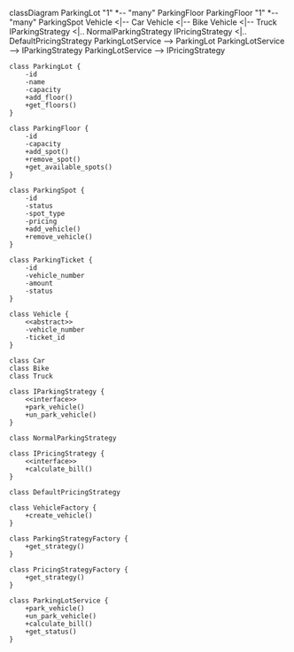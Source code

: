 
classDiagram
    ParkingLot "1" *-- "many" ParkingFloor
    ParkingFloor "1" *-- "many" ParkingSpot
    Vehicle <|-- Car
    Vehicle <|-- Bike
    Vehicle <|-- Truck
    IParkingStrategy <|.. NormalParkingStrategy
    IPricingStrategy <|.. DefaultPricingStrategy
    ParkingLotService --> ParkingLot
    ParkingLotService --> IParkingStrategy
    ParkingLotService --> IPricingStrategy
    
    class ParkingLot {
        -id
        -name
        -capacity
        +add_floor()
        +get_floors()
    }
    
    class ParkingFloor {
        -id
        -capacity
        +add_spot()
        +remove_spot()
        +get_available_spots()
    }
    
    class ParkingSpot {
        -id
        -status
        -spot_type
        -pricing
        +add_vehicle()
        +remove_vehicle()
    }
    
    class ParkingTicket {
        -id
        -vehicle_number
        -amount
        -status
    }
    
    class Vehicle {
        <<abstract>>
        -vehicle_number
        -ticket_id
    }
    
    class Car
    class Bike
    class Truck
    
    class IParkingStrategy {
        <<interface>>
        +park_vehicle()
        +un_park_vehicle()
    }
    
    class NormalParkingStrategy
    
    class IPricingStrategy {
        <<interface>>
        +calculate_bill()
    }
    
    class DefaultPricingStrategy
    
    class VehicleFactory {
        +create_vehicle()
    }

    class ParkingStrategyFactory {
        +get_strategy()
    }

    class PricingStrategyFactory {
        +get_strategy()
    }
    
    class ParkingLotService {
        +park_vehicle()
        +un_park_vehicle()
        +calculate_bill()
        +get_status()
    }
